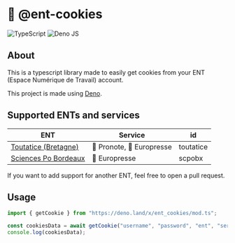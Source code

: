 # 🍪 @ent-cookies

![TypeScript](https://img.shields.io/badge/typescript-%23007ACC.svg?style=for-the-badge&logo=typescript&logoColor=white)
![Deno JS](https://img.shields.io/badge/deno%20js-000000?style=for-the-badge&logo=deno&logoColor=white)

## About

This is a typescript library made to easily get cookies from your ENT (Espace Numérique de Travail) account.

This project is made using [Deno](https://deno.land/).

## Supported ENTs and services

| ENT                                                 | Service                   | id | 
|-----------------------------------------------------|---------------------------|-------|
| [Toutatice (Bretagne)](https://www.toutatice.fr/) | 🦋 Pronote, 📰 Europresse | toutatice |
| [Sciences Po Bordeaux](https://ent.sciencespobordeaux.fr)| 📰 Europresse | scpobx |

If you want to add support for another ENT, feel free to open a pull request.

## Usage

```ts
import { getCookie } from "https://deno.land/x/ent_cookies/mod.ts";

const cookiesData = await getCookie("username", "password", "ent", "service");
console.log(cookiesData);
```